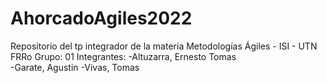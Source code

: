 # AhorcadoAgiles2022
Repositorio del tp integrador de la materia Metodologías Ágiles - ISI - UTN FRRo 
Grupo: 01 Integrantes: 
  -Altuzarra, Ernesto Tomas  
  -Garate, Agustin 
  -Vivas, Tomas
